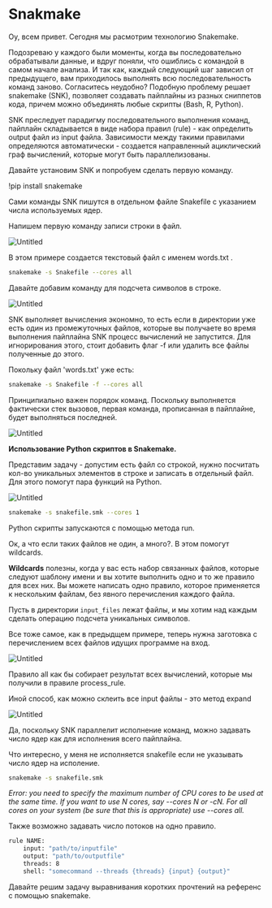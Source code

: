 # Snakmake

Оу, всем привет. Сегодня мы расмотрим технологию Snakemake.

Подозреваю у каждого были моменты, когда вы последовательно обрабатывали данные, и вдруг поняли, что ошиблись с командой в самом начале анализа. И так как, каждый следующий шаг зависил от предыдущего, вам приходилось выполнять всю последовательность команд заново. Согласитесь неудобно? Подобную проблему решает snakemake (SNK),  позволяет создавать пайплайны из разных сниппетов кода, причем можно объединять любые скрипты (Bash, R, Python).

SNK преследует парадигму последовательного выполнения команд, пайплайн складывается в виде набора правил (rule) - как определить output файл из input файла. Зависимости между такими правилами определяются автоматически - создается направленный ациклический граф вычислений, которые могут быть параллелизованы.

Давайте установим SNK и попробуем сделать первую команду.

!pip install snakemake 

Сами команды SNK пишутся в отдельном файле Snakefile с указанием числа используемых ядер.

Напишем первую команду записи строки в файл.

![Untitled](Snakmake%20d6c68080c5cf46dea0079ee31d315f6a/Untitled.png)

 В этом примере создается текстовый файл с именем words.txt .

```bash
snakemake -s Snakefile --cores all
```

Давайте добавим команду для подсчета символов в строке.

![Untitled](Snakmake%20d6c68080c5cf46dea0079ee31d315f6a/Untitled%201.png)

SNK выполняет вычисления экономно, то есть если в директории уже есть один из промежуточных файлов, которые вы получаете во время выполнения пайплайна SNK процесс вычислений не запустится. Для игнорирования этого, стоит добавить флаг -f или удалить все файлы полученные до этого.

Покольку файл 'words.txt' уже есть:

```bash
snakemake -s Snakefile -f --cores all
```

Принципиально важен порядок команд. Поскольку выполняется фактически стек вызовов, первая команда, прописанная в пайплайне, будет выполняться последней.

![Untitled](Snakmake%20d6c68080c5cf46dea0079ee31d315f6a/Untitled%202.png)

**Использование Python скриптов в Snakemake.**

Представим задачу - допустим есть файл со строкой, нужно посчитать кол-во уникальных элементов в строке и записать в отдельный файл. Для этого помогут пара функций на Python.

![Untitled](Snakmake%20d6c68080c5cf46dea0079ee31d315f6a/Untitled%203.png)

```bash
snakemake -s snakefile.smk --cores 1
```

Python скрипты запускаются с помощью метода run.

Ок, а что если таких файлов не один, а много?. В этом помогут wildcards.

**Wildcards** полезны, когда у вас есть набор связанных файлов, которые следуют шаблону имени и вы хотите выполнить одно и то же правило для всех них.  Вы можете написать одно правило, которое применяется к нескольким файлам, без явного перечисления каждого файла.

Пусть в директории `input_files` лежат файлы, и мы хотим над каждым сделать операцию подсчета уникальных символов. 

Все тоже самое, как в предыдщем примере, теперь нужна заготовка с перечислением всех файлов идущих программе на вход.

![Untitled](Snakmake%20d6c68080c5cf46dea0079ee31d315f6a/Untitled%204.png)

Правило all как бы собирает результат всех вычислений, которые мы получили в правиле process_rule. 

Иной способ, как можно склеить все input файлы - это метод expand 

![Untitled](Snakmake%20d6c68080c5cf46dea0079ee31d315f6a/Untitled%205.png)

Да, поскольку SNK параллелит исполнение команд, можно  задавать число ядер как для исполнения всего пайплайна.

Что интересно, у меня не исполняется snakefile если не указывать число ядер на исполение. 

```bash
snakemake -s snakefile.smk
```

*Error: you need to specify the maximum number of CPU cores to be used at the same time. If you want to use N cores, say --cores N or -cN. For all cores on your system (be sure that this is appropriate) use --cores all.* 

Также возможно  задавать число потоков на одно правило.

```bash
rule NAME:
    input: "path/to/inputfile"
    output: "path/to/outputfile"
    threads: 8
    shell: "somecommand --threads {threads} {input} {output}"
```

Давайте решим задачу выравнивания коротких прочтений  на референс с помощью  snakemake.
